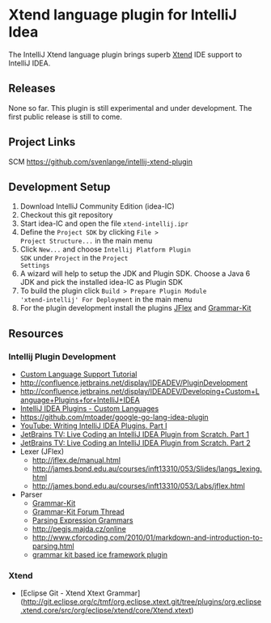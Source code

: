 # Xtend language plugin for IntelliJ Idea

The IntelliJ Xtend language plugin brings superb [Xtend](http://xtend-lang.org) IDE support to IntelliJ IDEA.

## Releases

None so far. This plugin is still experimental and under development. The first public release is still to come.

## Project Links

SCM https://github.com/svenlange/intellij-xtend-plugin

## Development Setup
1. Download IntelliJ Community Edition (idea-IC)
2. Checkout this git repository
3. Start idea-IC and open the file <code>xtend-intellij.ipr</code>
4. Define the <code>Project SDK</code> by clicking <code>File > Project Structure...</code> in the main menu
5. Click <code>New...</code> and choose <code>Intellij Platform Plugin SDK</code> under <code>Project</code> in the <code>Project Settings</code>
 5. A wizard will help to setup the JDK and Plugin SDK. Choose a Java 6 JDK and pick the installed idea-IC as Plugin SDK
6. To build the plugin click <code>Build > Prepare Plugin Module 'xtend-intellij' For Deployment</code> in the main menu
7. For the plugin development install the plugins [JFlex](http://plugins.intellij.net/plugin/?idea&pluginId=263) and [Grammar-Kit](http://plugins.intellij.net/plugin?pr=idea&pluginId=6606)

## Resources

### Intellij Plugin Development

* [Custom Language Support Tutorial](http://confluence.jetbrains.com/display/IntelliJIDEA/Custom+Language+Support)
* http://confluence.jetbrains.net/display/IDEADEV/PluginDevelopment
* http://confluence.jetbrains.net/display/IDEADEV/Developing+Custom+Language+Plugins+for+IntelliJ+IDEA
* [IntelliJ IDEA Plugins - Custom Languages](http://plugins.intellij.net/category/index?pr=idea&category_id=48)
* https://github.com/mtoader/google-go-lang-idea-plugin
* [YouTube: Writing IntelliJ IDEA Plugins. Part I](http://www.youtube.com/watch?v=AktCFxC9Bx0)
* [JetBrains TV: Live Coding an IntelliJ IDEA Plugin from Scratch. Part 1](http://tv.jetbrains.net/videocontent/live-coding-an-intellij-idea-plugin-from-scratch)
* [JetBrains TV: Live Coding an IntelliJ IDEA Plugin from Scratch. Part 2](http://tv.jetbrains.net/videocontent/live-coding-an-intellij-idea-plugin-from-scratch-part-2)
* Lexer (JFlex)
  * http://jflex.de/manual.html
  * http://james.bond.edu.au/courses/inft13310/053/Slides/langs_lexing.html
  * http://james.bond.edu.au/courses/inft13310/053/Labs/jflex.html
* Parser
  * [Grammar-Kit](http://plugins.intellij.net/plugin?pr=idea&pluginId=6606&showAllUpdates=true)
  * [Grammar-Kit Forum Thread](http://devnet.jetbrains.net/thread/432304)
  * [Parsing Expression Grammars](http://bford.info/pub/lang/peg)
  * http://pegjs.majda.cz/online
  * http://www.cforcoding.com/2010/01/markdown-and-introduction-to-parsing.html
  * [grammar kit based ice framework plugin](http://code.google.com/p/ice-framework-idea-plugin/)

### Xtend

* [Eclipse Git - Xtend Xtext Grammar] (http://git.eclipse.org/c/tmf/org.eclipse.xtext.git/tree/plugins/org.eclipse.xtend.core/src/org/eclipse/xtend/core/Xtend.xtext)

